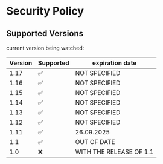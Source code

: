 # Security Policy

## Supported Versions

current version being watched:

| Version | Supported          | expiration date  |
| ------- | ------------------ | ---------------- |
| 1.17    | :white_check_mark: | NOT SPECIFIED    |  
| 1.16    | :white_check_mark: | NOT SPECIFIED    |  
| 1.15    | :white_check_mark: | NOT SPECIFIED    |   
| 1.14    | :white_check_mark: | NOT SPECIFIED    |                   
| 1.13    | :white_check_mark: | NOT SPECIFIED    |  
| 1.12    | :white_check_mark: | NOT SPECIFIED    |  
| 1.11    | :white_check_mark: | 26.09.2025       |
| 1.1     | :white_check_mark: | OUT OF DATE      |
| 1.0     | :x:                | WITH THE RELEASE OF 1.1|
